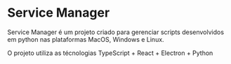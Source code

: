 # Service Manager

Service Manager é um projeto criado para gerenciar scripts desenvolvidos em python nas plataformas MacOS, Windows e Linux.

O projeto utiliza as técnologias TypeScript + React + Electron + Python
